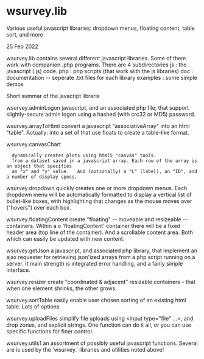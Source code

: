 # wsurvey.lib
Various useful javascript libraries: dropdown menus, floating content, table sort, and more

25 Feb 2022

wsurvey.lib contains several different javascript libraries. Some of them work with companion .php programs.
There are 4 subdirectories
   js   : the javascript (.js) code.
   php  : php scripts (that work with the js libraries)
   doc  : documentation  -- seperate .txt files for each library
   examples : some simple demos

Short summar of the javacript librarie

  wsurvey.adminLogon
     javascript, and an associated php file, that support slightly-secure admin logon
     using a hashed (with crc32 or MD5) password.

  wsurvey.arrayToHtml
     convert a javascript "associativeArray" into an html "table".
     Actually: into a set of <divs> that use floats to create a table-like format.

  wsurvey.canvasChart

      dynamically creates plots using html5 "canvas" tools.
      from a dataset saved in a javascript array. Each row of the array is an object that specifies
      an "x" and "y" value.   And (optionally) a "L" (label), an "ID", and a number of display specs.

  wsurvey.dropdown
       quickly creates one or more dropdown menus.
       Each dropdown menu will be automatically formatted to display a vertical list of bullet-like boxes,
       with highlighting that changes as the mouse moves over ("hovers") over each box.

  wsurvey.floatingContent
     create "floating" -- moveable and resizeable -- containers.
      Within a o 'floatingContent' container there will be a fixed header area (top line of the container).
      And a scrollable content area.  Both which can easily be updated with new content.

  wsurvey.getJson
      a javascript, and associated php library, that implement an ajax requester for retrieving 
      json'ized arrays from a php script running on a server.
      It main strength is integrated error handling, and a fairly simple interface.

  wsurvey.resizer
        create "coordinated & adjacent" resizable containers - that when one element shrinks, the other grows.

  wsurvey.sortTable
      easily enable user chosen sorting of an existing html table. Lots of options

  wsurvey.uploadFiles
      simplify file uploads using <input type="file" ...>, and drop zones, and explicit strings.
      One function can do it all, or you can use specific functions for finer control.

  wsurvey.utils1
     an assortment of possibly useful javascript functions.
     Several are is used by the 'wsurvey.' libraries and utilities noted above!
     
